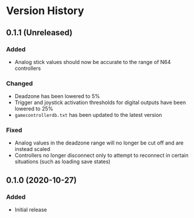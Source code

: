 Version History
===============

0.1.1 (Unreleased)
------------------
### Added
 - Analog stick values should now be accurate to the range of N64 
   controllers

### Changed
 - Deadzone has been lowered to 5%
 - Trigger and joystick activation thresholds for digital outputs have 
   been lowered to 25%
 - `gamecontrollerdb.txt` has been updated to the latest version

### Fixed
 - Analog values in the deadzone range will no longer be cut off and are 
   instead scaled
 - Controllers no longer disconnect only to attempt to reconnect in 
   certain situations (such as loading save states)

0.1.0 (2020-10-27)
------------------
### Added
 - Initial release
